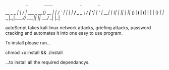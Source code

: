              _       ____            _       _   
  __ _ _   _| |_ ___/ ___|  ___ _ __(_)_ __ | |_ 
 / _` | | | | __/ _ \___ \ / __| '__| | '_ \| __|
| (_| | |_| | || (_) |__) | (__| |  | | |_) | |_ 
 \__,_|\__,_|\__\___/____/ \___|_|  |_| .__/ \__|
                                      |_| 
                                                                
autoScript takes kali linux network attacks, griefing attacks, password cracking and
automates it into one easy to use program.

To install please run...

chmod +x install && ./install

...to install all the required dependancys.
